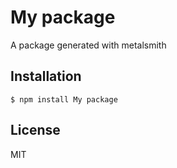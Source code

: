 # My package

A package generated with metalsmith

## Installation

    $ npm install My package

## License

MIT
